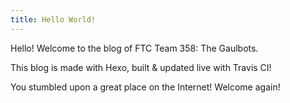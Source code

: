 ```yaml
---
title: Hello World!
---
```

Hello! Welcome to the blog of FTC Team 358: The Gaulbots.

This blog is made with Hexo, built & updated live with Travis CI!

You stumbled upon a great place on the Internet! Welcome again!

